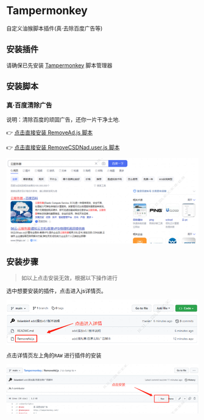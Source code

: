 # Tampermonkey

自定义油猴脚本插件(真·去除百度广告等)

## 安装插件

请确保已先安装 [Tampermonkey](https://www.tampermonkey.net/) 脚本管理器

## 安装脚本

### 真·百度清除广告

说明：清除百度的顽固广告，还你一片干净土地.

👉 [点击直接安装 RemoveAd.js 脚本](https://github.com/ty-zyp/ToAdvertise/raw/main/RemoveAd.user.js)

👉 [点击直接安装 RemoveCSDNad.user.js 脚本](https://github.com/ty-zyp/ToAdvertise/raw/main/RemoveCSDNad.user.js)

![base664](./assets/start3.png)

## 安装步骤

>如以上点击安装无效，根据以下操作进行

选中想要安装的插件，点击进入js详情页。

![base664](./assets/start1.png)

点击详情页左上角的`RAW` 进行插件的安装

![base664](./assets/start2.png)
